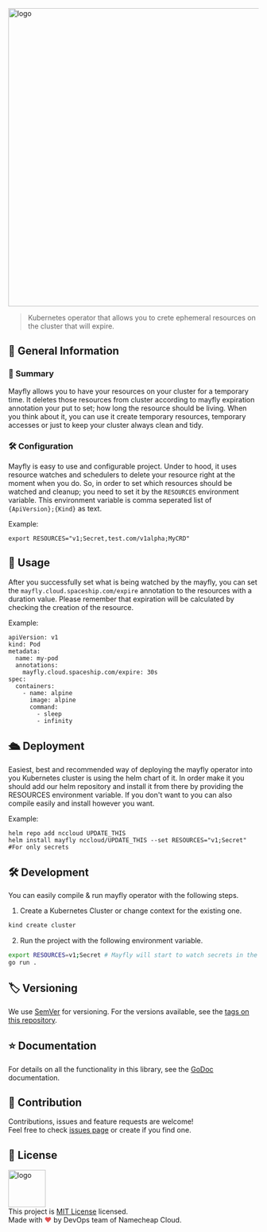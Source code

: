 <img src="https://abload.de/img/mayfly2c7fx3.png" width="600" alt="logo"/>

> Kubernetes operator that allows you to crete ephemeral resources on the cluster that will expire.

## 📖 General Information

### 📄 Summary

Mayfly allows you to have your resources on your cluster for a temporary time.
It deletes those resources from cluster according to mayfly expiration annotation your put to set; how long the resource should be living. When you think about it, you can
use it create temporary resources, temporary accesses or just to keep your cluster always clean and tidy.

### 🛠 Configuration

Mayfly is easy to use and configurable project. Under to hood, it uses resource watches and schedulers to delete your
resource right at the moment when you do.
So, in order to set which resources should be watched and cleanup; you need to set it by the `RESOURCES` environment variable.
This environment variable is comma seperated list of `{ApiVersion};{Kind}` as text.

Example:
```
export RESOURCES="v1;Secret,test.com/v1alpha;MyCRD"
```

## 🚀 Usage
After you successfully set what is being watched by the mayfly, you can set the `mayfly.cloud.spaceship.com/expire` annotation to the resources with a duration value.
Please remember that expiration will be calculated by checking the creation of the resource.

Example:
```
apiVersion: v1
kind: Pod
metadata:
  name: my-pod
  annotations:
    mayfly.cloud.spaceship.com/expire: 30s
spec:
  containers:
    - name: alpine
      image: alpine
      command:
        - sleep
        - infinity
```


## 🛳️ Deployment

Easiest, best and recommended way of deploying the mayfly operator into you Kubernetes cluster is using the helm chart of it.
In order make it you should add our helm repository and install it from there by providing the RESOURCES environment variable.
If you don't want to you can also compile easily and install however you want.

Example:
```
helm repo add nccloud UPDATE_THIS
helm install mayfly nccloud/UPDATE_THIS --set RESOURCES="v1;Secret" #For only secrets
```

## 🛠 Development

You can easily compile & run mayfly operator with the following steps.

1) Create a Kubernetes Cluster or change context for the existing one.

```bash
kind create cluster
```

2) Run the project with the following environment variable.

```bash
export RESOURCES=v1;Secret # Mayfly will start to watch secrets in the cluster. Please check configuration section for more.
go run .
```

## 🏷️ Versioning

We use [SemVer](http://semver.org/) for versioning.
For the versions available, see the [tags on this repository](https://github.com/nccloud/mayfly/tags).

## ⭐️ Documentation

For details on all the functionality in this library, see the [GoDoc](http://godoc.org/github.com/nccloud/mayfly) documentation.


## 🤝 Contribution

Contributions, issues and feature requests are welcome!<br />
Feel free to check [issues page](https://github.com/nccloud/mayfly/issues) or create if you find one.


## 📝 License
<img alt="logo" width="75" src="https://avatars.githubusercontent.com/u/7532706" /><br>
This project is [MIT License](https://github.com/nccloud/mayfly) licensed.<br />
Made with <span style="color: #e25555;">&hearts;</span> by DevOps team of Namecheap Cloud.
